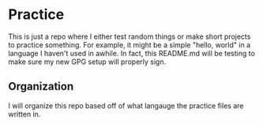 # Practice

This is just a repo where I either test random things or make short projects to practice something. For example, it might be a simple "hello, world" in a language I haven't used in awhile. In fact, this README.md will be testing to make sure my new GPG setup will properly sign.

## Organization

I will organize this repo based off of what langauge the practice files are written in.

